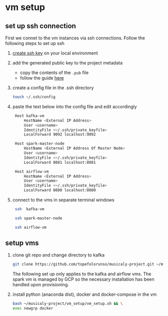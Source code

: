 # vm setup

## set up ssh connection

First we connet to the vm instances via ssh connections. Follow the following steps to set up ssh

1. [create ssh key](https://cloud.google.com/compute/docs/connect/create-ssh-keys) on your local environment

2. add the generated public key to the project metadata
   - copy the contents of the `.pub` file
   - follow the guide [here](https://cloud.google.com/compute/docs/connect/add-ssh-keys#add_ssh_keys_to_project_metadata)

3. create a config file in the .ssh directory
   ```bash
   touch ~/.ssh/config
   ```

4. paste the text below into the config file and edit accordingly
   ```bash
    Host kafka-vm
        HostName <External IP Address>
        User <username>
        IdentityFile <~/.ssh/private_keyfile>
        LocalForward 9092 localhost:9092

    Host spark-master-node
        HostName <External IP Address Of Master Node>
        User <username>
        IdentityFile <~/.ssh/private_keyfile>
        LocalForward 8081 localhost:8081

    Host airflow-vm
        HostName <External IP Address>
        User <username>
        IdentityFile <~/.ssh/private_keyfile>
        LocalForward 8080 localhost:8080
   ```

5. connect to the vms in separate terminal windows
   ```bash
    ssh  kafka-vm
   ```

   ```bash
    ssh spark-master-node
   ```

   ```bash
    ssh airflow-vm
   ```

## setup vms

1. clone git repo and change directory to kafka
    ```bash
    git clone https://github.com/topefolorunso/musicaly-project.git ~/musicaly-project
    ```
    The following set up only applies to the kafka and airflow vms. The spark vm is managed by GCP so the necessary installation has been handled upon provisioning.

2. install python (anaconda dist), docker and docker-compose in the vm
    ```bash
    bash ~/musicaly-project/vm_setup/vm_setup.sh && \
    exec newgrp docker
    ```